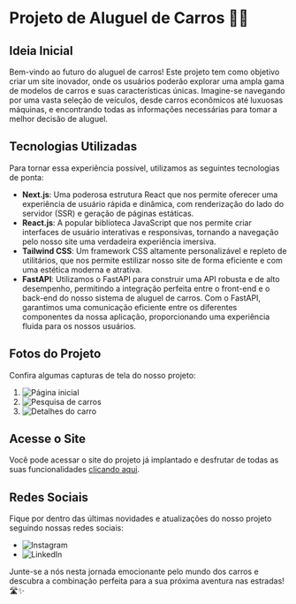 # Projeto de Aluguel de Carros 🚗💨

## Ideia Inicial
Bem-vindo ao futuro do aluguel de carros! Este projeto tem como objetivo criar um site inovador, onde os usuários poderão explorar uma ampla gama de modelos de carros e suas características únicas. Imagine-se navegando por uma vasta seleção de veículos, desde carros econômicos até luxuosas máquinas, e encontrando todas as informações necessárias para tomar a melhor decisão de aluguel.

## Tecnologias Utilizadas
Para tornar essa experiência possível, utilizamos as seguintes tecnologias de ponta:
- **Next.js**: Uma poderosa estrutura React que nos permite oferecer uma experiência de usuário rápida e dinâmica, com renderização do lado do servidor (SSR) e geração de páginas estáticas.
- **React.js**: A popular biblioteca JavaScript que nos permite criar interfaces de usuário interativas e responsivas, tornando a navegação pelo nosso site uma verdadeira experiência imersiva.
- **Tailwind CSS**: Um framework CSS altamente personalizável e repleto de utilitários, que nos permite estilizar nosso site de forma eficiente e com uma estética moderna e atrativa.
- **FastAPI**: Utilizamos o FastAPI para construir uma API robusta e de alto desempenho, permitindo a integração perfeita entre o front-end e o back-end do nosso sistema de aluguel de carros. Com o FastAPI, garantimos uma comunicação eficiente entre os diferentes componentes da nossa aplicação, proporcionando uma experiência fluida para os nossos usuários.

## Fotos do Projeto
Confira algumas capturas de tela do nosso projeto:

1. ![Página inicial](link_para_a_imagem)
2. ![Pesquisa de carros](link_para_a_imagem)
3. ![Detalhes do carro](link_para_a_imagem)

## Acesse o Site
Você pode acessar o site do projeto já implantado e desfrutar de todas as suas funcionalidades [clicando aqui](link_do_site_deployado).

## Redes Sociais
Fique por dentro das últimas novidades e atualizações do nosso projeto seguindo nossas redes sociais:
- ![Instagram]([https://instagram.com/seu_instagram](https://www.instagram.com/devsemclasse?igsh=ZG5meGNpaWgwYW91))
- ![LinkedIn]([https://linkedin.com/in/seu_linkedin](https://www.linkedin.com/in/caique-de-paula-nascimento-643252238/?originalSubdomain=br))

Junte-se a nós nesta jornada emocionante pelo mundo dos carros e descubra a combinação perfeita para a sua próxima aventura nas estradas! 🛣️✨
